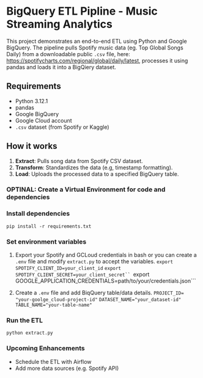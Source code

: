 # BigQuery ETL Pipline - Music Streaming Analytics

This project demonstrates an end-to-end ETL using Python and Google BigQuery. The pipeline pulls Spotify music data (eg. Top Global Songs Daily) from a downloadable public `.csv` file, here: https://spotifycharts.com/regional/global/daily/latest, processes it using pandas and loads it into a BigQiery dataset.

## Requirements
- Python 3.12.1
- pandas
- Google BigQuery 
- Google Cloud account
- `.csv` dataset (from Spotify or Kaggle)

## How it works
1. **Extract**: Pulls song data from Spotify CSV dataset.
2. **Transform**: Standardizes the data (e.g, timestamp formatting).
3. **Load**: Uploads the processed data to a specified BigQuery table.

### OPTINAL: Create a Virtual Environment for code and dependencies

### Install dependencies
```pip install -r requirements.txt```

### Set environment variables
1. Export your Spotify and GCLoud credentials in bash or you can create a `.env` file and modify `extract.py` to accept the variables.
```export SPOTIFY_CLIENT_ID=your_client_id```
```export SPOTIFY_CLIENT_SECRET=your_client_secret``
```export GOOGLE_APPLICATION_CREDENTIALS=path/to/your/credentials.json```

2. Create a `.env` file and add BiqQuery table/data details.
```PROJECT_ID= "your-goolge_cloud-project-id"```
```DATASET_NAME="your_dataset-id"```
```TABLE_NAME="your-table-name"```

### Run the ETL
`python extract.py`

### Upcoming Enhancements
- Schedule the ETL with Airflow
- Add more data sources (e.g. Spotify API)
